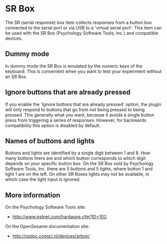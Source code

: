 # SR Box

The SR (serial response) box item collects responses from a button box connected to the serial port or via USB to a 'virtual serial port'. This item can be used with the SR Box (Psychology Software Tools, Inc.) and compatible devices.

## Dummy mode

In dummy mode the SR Box is emulated by the numeric keys of the keyboard. This is convenient when you want to test your experiment without an SR Box.

## Ignore buttons that are already pressed

If you enable the 'Ignore buttons that are already pressed' option, the plugin will only respond to buttons that go from not being pressed to being pressed. This generally what you want, because it avoids a single button press from triggering a series of responses. However, for backwards compatibility this option is disabled by default.

## Names of buttons and lights

Buttons and lights are identified by a single digit between 1 and 8. How many buttons there are and which button corresponds to which digit depends on your specific button box. On the SR Box sold by Psychology Software Tools, Inc. there are 5 buttons and 5 lights, where button 1 and light 1 are on the left. On other SR Boxes lights may not be available, in which case the light input is ignored.

## More information

On the Psychology Software Tools site:

- <http://www.pstnet.com/hardware.cfm?ID=102>.

On the OpenSesame documentation site:

- <http://osdoc.cogsci.nl/devices/srbox/>
